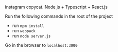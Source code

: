 instagram copycat. Node.js + Typescript + React.js

Run the following commands in the root of the project
- run `npm install`
- run `webpack` 
- run `node server.js`

Go in the browser to `localhost:3000`
